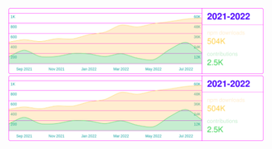 ![// TODO](assets/stats-dark.svg#gh-dark-mode-only)
![// TODO](assets/stats-light.svg#gh-light-mode-only)
